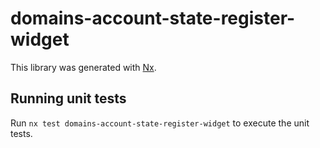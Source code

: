 # domains-account-state-register-widget

This library was generated with [Nx](https://nx.dev).

## Running unit tests

Run `nx test domains-account-state-register-widget` to execute the unit tests.
